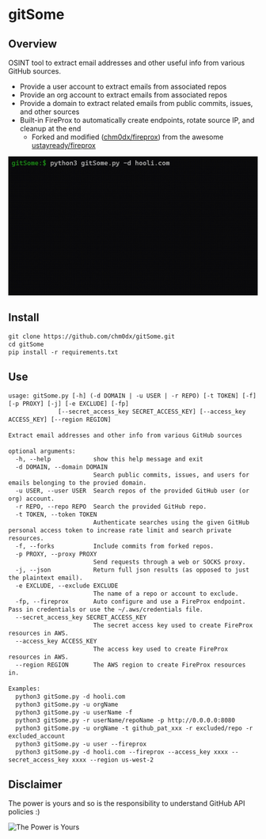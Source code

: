 # gitSome

## Overview

OSINT tool to extract email addresses and other useful info from various GitHub sources.

 * Provide a user account to extract emails from associated repos
 * Provide an org account to extract emails from associated repos
 * Provide a domain to extract related emails from public commits, issues, and other sources
 * Built-in FireProx to automatically create endpoints, rotate source IP, and cleanup at the end
    * Forked and modified ([chm0dx/fireprox](https://github.com/chm0dx/fireprox)) from the awesome [ustayready/fireprox](https://github.com/ustayready/fireprox)

![alt text](./gitSome_demo.gif "Quick Demo")

## Install

    git clone https://github.com/chm0dx/gitSome.git
    cd gitSome
    pip install -r requirements.txt

## Use

    usage: gitSome.py [-h] (-d DOMAIN | -u USER | -r REPO) [-t TOKEN] [-f] [-p PROXY] [-j] [-e EXCLUDE] [-fp]
                  [--secret_access_key SECRET_ACCESS_KEY] [--access_key ACCESS_KEY] [--region REGION]

    Extract email addresses and other info from various GitHub sources

    optional arguments:
      -h, --help            show this help message and exit
      -d DOMAIN, --domain DOMAIN
                            Search public commits, issues, and users for emails belonging to the provied domain.
      -u USER, --user USER  Search repos of the provided GitHub user (or org) account.
      -r REPO, --repo REPO  Search the provided GitHub repo.
      -t TOKEN, --token TOKEN
                            Authenticate searches using the given GitHub personal access token to increase rate limit and search private resources.
      -f, --forks           Include commits from forked repos.
      -p PROXY, --proxy PROXY
                            Send requests through a web or SOCKS proxy.
      -j, --json            Return full json results (as opposed to just the plaintext email).
      -e EXCLUDE, --exclude EXCLUDE
                            The name of a repo or account to exclude.
      -fp, --fireprox       Auto configure and use a FireProx endpoint. Pass in credentials or use the ~/.aws/credentials file.
      --secret_access_key SECRET_ACCESS_KEY
                            The secret access key used to create FireProx resources in AWS.
      --access_key ACCESS_KEY
                            The access key used to create FireProx resources in AWS.
      --region REGION       The AWS region to create FireProx resources in.

    Examples:
      python3 gitSome.py -d hooli.com
      python3 gitSome.py -u orgName
      python3 gitSome.py -u userName -f
      python3 gitSome.py -r userName/repoName -p http://0.0.0.0:8080
      python3 gitSome.py -u orgName -t github_pat_xxx -r excluded/repo -r excluded_account
      python3 gitSome.py -u user --fireprox
      python3 gitSome.py -d hooli.com --fireprox --access_key xxxx --secret_access_key xxxx --region us-west-2

## Disclaimer

The power is yours and so is the responsibility to understand GitHub API policies :)

![The Power is Yours](https://media.tenor.com/YMAt_1_FryQAAAAC/captain-planet-planet.gif)
